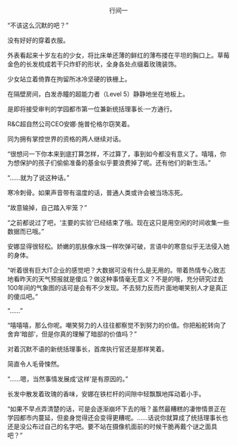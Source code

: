 <p align="center">行间一</p>

“不该这么沉默的吧？”

没有好好的穿着衣服。

外表看起来十岁左右的少女，将比床单还薄的鲜红的薄布搂在平坦的胸口上。草莓金色的长发梳成若干只炸虾的形状，全身各处点缀着玫瑰装饰。

少女站立着倚靠在拘留所冰冷坚硬的铁栅上。

在隔壁房间，白发赤瞳的超能力者（Level 5）静静地坐在地板上。

是即将接受审判的学园都市第一位兼新统括理事长·一方通行。

R&C超自然公司CEO安娜·施普伦格尔窃笑着。

同为拥有掌控世界的资格的两人继续对话。

“很想问一下你本来到底打算怎样，不过算了，事到如今都没有意义了。嘻嘻，你为想保护的孩子们偷偷准备的基金似乎要浪费掉了呢。还有他们的新生活。”

“……就为了说这种话。”

寒冷刺骨。如果声音带有温度的话，普通人类或许会被当场冻死。

“故意输掉，自己踏入牢笼？”

“之前都说过了吧，‘主要的实验’已经结束了哦。现在这只是用空闲的时间收集一些数据而已哦。”

安娜显得很轻松。娇嫩的肌肤像水珠一样吹弹可破，言语中的寒意似乎无法侵入她的身体。

“听着很有巨大IT企业的感觉吧？大数据可没有什么是无用的。带着热情专心致志地看昨天的天气预报就是傻瓜？做这种事情毫无意义？不是的哦，充分研究过去100年间的气象图的话可是会有不少发现。不去努力反而片面地嘲笑别人才是真正的傻瓜吧。”

“……”

“嘻嘻嘻，那么你呢。嘲笑努力的人往往都察觉不到努力的价值。你把船舵转向了舍弃‘暗部’，但是你真的理解了暗部的价值吗？”

对着沉默不语的新统括理事长，首席执行官还是那样笑着。

简直令人毛骨悚然。

“……嗯，当然事情发展成‘这样’是有原因的。”

长发中散发着玫瑰的香味，安娜在铁栏杆的间隙中轻飘飘地挥动着小手。

“如果不早点弄清楚的话，可是会逐渐崩坏下去的哦？虽然最糟糕的凄惨情景正在学园都市内蔓延，但妾身觉得还会变得更糟呢。……话说你就算成了统括理事长也还是没公布过自己的名字吧。要不站在摄像机面前的时候干脆再戴个谜之面具吧？”

